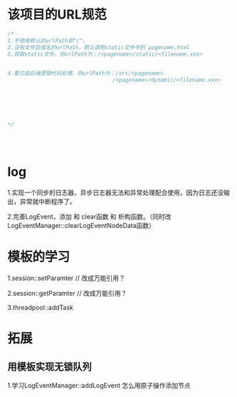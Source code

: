 # 该项目的URL规范

```c++
/*
1.不使用默认的urlPath即"/"。
2.没有文件后缀名的urlPath，默认调用static文件中的 pagename.html
3.获取static文件，则urlPath为：/<pagename>/static/<filename.xxx>
                            

4.要交由后端逻辑代码处理，则urlPath为：/src/<pagename>
                                 /<pagename>/dynamic/<filename.xxx>

                                




*/





```

# log

1.实现一个同步的日志器，异步日志器无法和异常处理配合使用，因为日志还没输出，异常就中断程序了。

2.完善LogEvent，添加 和 clear函数 和 析构函数。（同时改LogEventManager::clearLogEventNodeData函数）















# 模板的学习

1.session::setParamter    // 改成万能引用？

2.session::getParamter    // 改成万能引用？

3.threadpool::addTask







# 拓展

## 用模板实现无锁队列

1.学习LogEventManager::addLogEvent 怎么用原子操作添加节点





